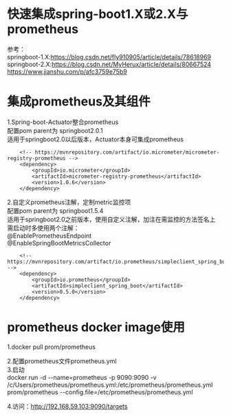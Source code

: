 # 快速集成spring-boot1.X或2.X与prometheus
参考：  
springboot-1.X:https://blog.csdn.net/fly910905/article/details/78618969  
springboot-2.X:https://blog.csdn.net/MyHerux/article/details/80667524  
https://www.jianshu.com/p/afc3759e75b9


# 集成prometheus及其组件  
1.Spring-boot-Actuator整合prometheus  
配置pom parent为  springboot2.0.1  
适用于springboot2.0以后版本，Actuator本身可集成prometheus  

		<!-- https://mvnrepository.com/artifact/io.micrometer/micrometer-registry-prometheus -->
		<dependency>
			<groupId>io.micrometer</groupId>
			<artifactId>micrometer-registry-prometheus</artifactId>
			<version>1.0.6</version>
		</dependency>
		
		
2.自定义prometheus注解，定制metric监控项  
配置pom parent为  springboot1.5.4  
适用于springboot2.0之前版本，使用自定义注解，加注在需监控的方法签名上  
需启动时多使用两个注解：  
@EnablePrometheusEndpoint  
@EnableSpringBootMetricsCollector  

		<!-- https://mvnrepository.com/artifact/io.prometheus/simpleclient_spring_boot -->
		<dependency>
			<groupId>io.prometheus</groupId>
			<artifactId>simpleclient_spring_boot</artifactId>
			<version>0.5.0</version>
		</dependency>


# prometheus docker image使用
1.docker pull prom/prometheus

2.配置prometheus文件prometheus.yml  
3.启动  
docker run -d --name=prometheus -p 9090:9090 -v /c/Users/prometheus/prometheus.yml:/etc/prometheus/prometheus.yml prom/prometheus --config.file=/etc/prometheus/prometheus.yml


4.访问：http://192.168.59.103:9090/targets  


